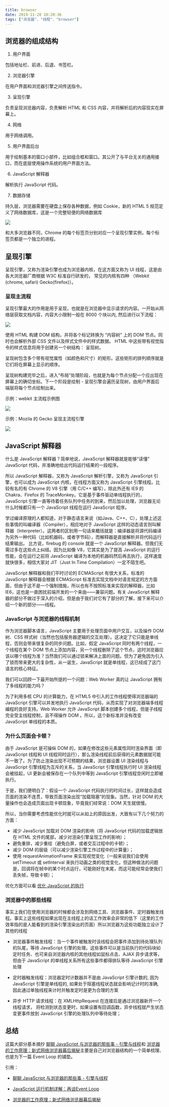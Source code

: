 ```yaml
---
title: browser
date: 2019-11-28 10:20:36
tags: ["浏览器"、"线程"、"browser"]
---
```


## 浏览器的组成结构

1. 用户界面

包括地址栏、前进、后退、书签栏。

2. 浏览器引擎

在用户界面和浏览器引擎之间传送指令。

3. 呈现引擎

负责呈现浏览器内容，负责解析 HTML 和 CSS 内容，并将解析后的内容现实在屏幕上。

4. 网络

用于网络调用。

5. 用户界面后台

用于绘制基本的窗口小部件，比如组合框和窗口。其公开了与平台无关的通用接口，而在底层使用操作系统的用户界面方法。

6. JavaScript 解释器

解析执行 JavaScript 代码。

7. 数据存储

持久层，浏览器需要在硬盘上保存各种数据，例如 Cookie，新的 HTML 5 规范定义了网络数据库，这是一个完整轻便的网络数据库

![](https://raw.githubusercontent.com/EPSON-LEE/image-hosting/master/20191128103147.png)

和大多浏览器不同，Chrome 的每个标签页分别对应一个呈现引擎实例，每个标签页都是一个独立的进程。

## 呈现引擎

呈现引擎，又称为渲染引擎也成为浏览器内核，在这方面又称为 UI 线程，这是由各大浏览器厂商根据 W3C 标准自行研发的， 常见的内核有四种 （Webkit (chrome, safari) Gecko(firefox)）。


### 呈现主流程

呈现引擎最大的作用是用于呈现，也就是在浏览器中显示请求的内容。一开始从网络层获取文档内容，内容大小限制一般在 8000 个块以内, 然后进行以下流程：

![](https://raw.githubusercontent.com/EPSON-LEE/image-hosting/master/20191128104926.png)

使用 HTML 构建 DOM 结构，并将各个标记转换为 “内容树” 上的 DOM 节点。同时也会解析外部 CSS 文件以及样式文件中的样式数据。 HTML 中这些带有视觉指令的样式信息将用于创建另一个树结构： 呈现树。

呈现树包含多个带有视觉属性（如颜色和尺寸）的矩形。这些矩形的排列顺序就是它们将在屏幕上显示的顺序。

呈现树构建完毕之后，进入“布局”处理阶段，也就是为每个节点分配一个应出现在屏幕上的确切坐标。下一个阶段是绘制 - 呈现引擎会遍历呈现树，由用户界面后端层将每个节点绘制出来。

示例：webkit 主流程示例图

![](https://raw.githubusercontent.com/EPSON-LEE/image-hosting/master/20191128105617.png)


示例：Mozila 的 Gecko 呈现主流程引擎


![](https://raw.githubusercontent.com/EPSON-LEE/image-hosting/master/20191128110700.png)

## JavaScript 解释器

什么是 JavaScript 解释器？简单地说，JavaScript 解释器就是能够“读懂” JavaScript 代码，并准确地给出代码运行结果的一段程序。

所以 JavaScript 解释器，又称为 JavaScript 解析引擎，又称为 JavaScript 引擎，也可以成为 JavaScript 内核，在线程方面又称为 JavaScript 引擎线程。比较有名的有 Chrome 的 V8 引擎（用 C/C++ 编写），除此外还有 IE9 的 Chakra、Firefox 的 TraceMonkey。它是基于事件驱动单线程执行的，JavaScript 引擎一直等待着任务队列中任务的到来，然后加以处理，浏览器无论什么时候都只有一个 JavaScript 线程在运行 JavaScript 程序。

学过编译原理的人都知道，对于静态语言来说（如Java、C++、C），处理上述这些事情的叫编译器（Compiler），相应地对于 JavaScript 这样的动态语言则叫解释器（Interpreter）。这两者的区别用一句话来概括就是：编译器是将源代码编译为另外一种代码（比如机器码，或者字节码），而解释器是直接解析并将代码运行结果输出。 比方说，firebug 的 console 就是一个 JavaScript 解释器。但我们无需过多在这些点上纠结。因为比如像 V8，它其实是为了提高 JavaScript 的运行性能，会在运行之前将 JavaScript 编译为本地的机器码然后再去执行，这样速度就快很多，相信大家对 JIT（Just In Time Compilation）一定不陌生吧。

JavaScript 解释器和我们平时讨论的 ECMAScript 有很大关系，标准的 JavaScript 解释器会根据 ECMAScript 标准去实现文档中对语言规定的方方面面，但由于这不是一个强制措施，所以也有不按照标准来实现的解释器，比如 IE6，这也是一直困扰前端开发的一个来由——兼容问题。有关 JavaScript 解释器的部分不做过于深入的介绍，但是由于我们对它有了部分的了解，接下来可以介绍一个新的部分——线程。

### JavaScript 与浏览器的线程机制

作为浏览器脚本语言，JavaScript 主要用于处理页面中用户交互，以及操作 DOM 树、CSS 样式树（当然也包括服务器逻辑的交互处理）。这决定了它只能是单线程，否则会带来很复杂的同步问题。比如，假定 JavaScript 同时有两个线程，一个线程在某个 DOM 节点上添加内容，另一个线程删除了这个节点，这时浏览器应该以哪个线程为准？当然我们可以通过锁来解决上面的问题。但为了避免因为引入了锁而带来更大的复杂性，从一诞生，JavaScript 就是单线程，这已经成了这门语言的核心特征。

我们可以回顾一下最开始所提的一个问题：Web Worker 真的让 JavaScript 拥有了多线程的能力吗？

为了利用多核 CPU 的计算能力，在 HTML5 中引入的工作线程使得浏览器端的 JavaScript 引擎可以并发地执行 JavaScript 代码，从而实现了对浏览器端多线程编程的良好支持。Web Worker 允许 JavaScript 脚本创建多个线程，但是子线程完全受主线程控制，且不得操作 DOM 。所以，这个新标准并没有改变 JavaScript 单线程的本质。

### 为什么页面会卡顿？

由于 JavaScript 是可操纵 DOM 的，如果在修改这些元素属性同时渲染界面（即 JavaScript 线程和 UI 线程同时运行），那么渲染线程前后获得的元素数据就可能不一致了。为了防止渲染出现不可预期的结果，浏览器设置 UI 渲染线程与 JavaScript 引擎线程为互斥的关系，当 JavaScript 引擎线程执行时 UI 渲染线程会被挂起，UI 更新会被保存在一个队列中等到 JavaScript 引擎线程空闲时立即被执行。

于是，我们便明白了：假设一个 JavaScript 代码执行的时间过长，这样就会造成页面的渲染不连贯，导致页面渲染出现“加载阻塞”的现象。当然，针对 DOM 的大量操作也会造成页面出现卡顿现象，毕竟我们经常说：DOM 天生就很慢。

所以，当你需要考虑性能优化时就可以从如上的原因出发，大致有以下几个努力的方面：

- 减少 JavaScript 加载对 DOM 渲染的影响（将 JavaScript 代码的加载逻辑放在 HTML 文件的尾部，减少对渲染引擎呈现工作的影响）；
- 避免重排，减少重绘（避免白屏，或者交互过程中的卡顿）；
- 减少 DOM 的层级（可以减少渲染引擎工作过程中的计算量）；
- 使用 requestAnimationFrame 来实现视觉变化（一般来说我们会使用 setTimeout 或 setInterval 来执行动画之类的视觉变化，但这种做法的问题是，回调将在帧中的某个时点运行，可能刚好在末尾，而这可能经常会使我们丢失帧，导致卡顿）；

优化方面可以看 [优化 JavaScript 的执行](https://developers.google.com/web/fundamentals/performance/rendering/optimize-javascript-execution
)

### 浏览器中的那些线程 

事实上我们在使用浏览器的时候都会涉及到网络工具、浏览器事件、定时器触发线程。事实上这些线程如果出现在主线程上的话工作效率会非常的低下（这里的工作效率指的是人能看到的渲染引擎渲染出的页面）所以浏览器为这些功能独立设计了其他的线程

- 浏览器事件触发线程：当一个事件被触发时该线程会把事件添加到待处理队列的队尾，等待 JavaScript 引擎的处理。这些事件可以是当前执行的代码块如定时任务、也可来自浏览器内核的其他线程如鼠标点击、AJAX 异步请求等，但由于 JavaScript 的单线程关系所有这些事件都得排队等待 JavaScript 引擎处理

- 定时器触发线程：浏览器定时计数器并不是由 JavaScript 引擎计数的, 因为 JavaScript 引擎是单线程的, 如果处于阻塞线程状态就会影响记计时的准确, 因此通过单独线程来计时并触发定时是更为合理的方案

- 异步 HTTP 请求线程：在 XMLHttpRequest 在连接后是通过浏览器新开一个线程请求， 将检测到状态变更时，如果设置有回调函数，异步线程就产生状态变更事件放到 JavaScript 引擎的处理队列中等待处理；


## 总结

这篇大部分基本摘抄 [聊聊 JavaScript 与浏览器的那些事 - 引擎与线程](https://zhuanlan.zhihu.com/p/32751855)和 [浏览器的工作原理：新式网络浏览器幕后揭秘](https://www.html5rocks.com/zh/tutorials/internals/howbrowserswork/)主要是自己对浏览器结构的一个简单梳理、也是为下一篇 Event Loop 的铺垫。

引用：
- [聊聊 JavaScript 与浏览器的那些事 - 引擎与线程](https://zhuanlan.zhihu.com/p/32751855)

- [JavaScript 运行机制详解：再谈Event Loop](http://www.ruanyifeng.com/blog/2014/10/event-loop.html)

- [浏览器的工作原理：新式网络浏览器幕后揭秘](https://www.html5rocks.com/zh/tutorials/internals/howbrowserswork/)